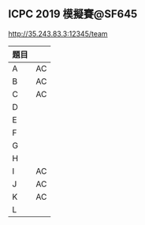## ICPC 2019 模擬賽@SF645

http://35.243.83.3:12345/team

| 題目 |  |
| ---- | --- |
| A    | AC  |
| B    | AC  |
| C    | AC  |
| D    |     |
| E    |     |
| F    |     |
| G    |     |
| H    |     |
| I    | AC  |
| J    | AC  |
| K    | AC  |
| L    |     |
